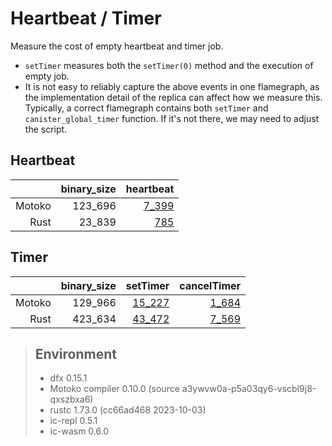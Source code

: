 # Heartbeat / Timer

Measure the cost of empty heartbeat and timer job.

* `setTimer` measures both the `setTimer(0)` method and the execution of empty job.
* It is not easy to reliably capture the above events in one flamegraph, as the implementation detail
of the replica can affect how we measure this. Typically, a correct flamegraph contains both `setTimer` and `canister_global_timer` function. If it's not there, we may need to adjust the script.


## Heartbeat

| |binary_size|heartbeat|
|--:|--:|--:|
|Motoko|123_696|[7_399](Motoko_heartbeat.svg)|
|Rust|23_839|[785](Rust_heartbeat.svg)|

## Timer

| |binary_size|setTimer|cancelTimer|
|--:|--:|--:|--:|
|Motoko|129_966|[15_227](Motoko_setTimer.svg)|[1_684](Motoko_cancelTimer.svg)|
|Rust|423_634|[43_472](Rust_setTimer.svg)|[7_569](Rust_cancelTimer.svg)|

> ## Environment
> * dfx 0.15.1
> * Motoko compiler 0.10.0 (source a3ywvw0a-p5a03qy6-vscbl9j8-qxszbxa6)
> * rustc 1.73.0 (cc66ad468 2023-10-03)
> * ic-repl 0.5.1
> * ic-wasm 0.6.0
